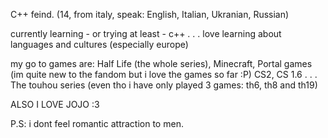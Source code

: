 C++ feind. (14, from italy, speak: English, Italian, Ukranian, Russian)

currently learning - or trying at least - c++ . . .
love learning about languages and cultures (especially europe)

my go to games are: Half Life (the whole series), Minecraft, Portal games (im quite new to the fandom but i love the games so far :P)
CS2, CS 1.6 . . . The touhou series (even tho i have only played 3 games: th6, th8 and th19)

ALSO I LOVE JOJO :3


P.S: i dont feel romantic attraction to men.
